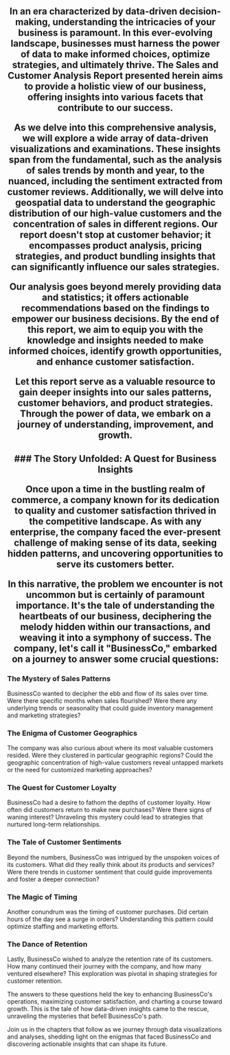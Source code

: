 <h1 align='center' Sales-and-Customer-Analysis-Report
  </h1>
<h2 align='center' Introduction
  </h2>
  
In an era characterized by data-driven decision-making, understanding the intricacies of your business is paramount. In this ever-evolving landscape, businesses must harness the power of data to make informed choices, optimize strategies, and ultimately thrive. The Sales and Customer Analysis Report presented herein aims to provide a holistic view of our business, offering insights into various facets that contribute to our success.

As we delve into this comprehensive analysis, we will explore a wide array of data-driven visualizations and examinations. These insights span from the fundamental, such as the analysis of sales trends by month and year, to the nuanced, including the sentiment extracted from customer reviews. Additionally, we will delve into geospatial data to understand the geographic distribution of our high-value customers and the concentration of sales in different regions. Our report doesn't stop at customer behavior; it encompasses product analysis, pricing strategies, and product bundling insights that can significantly influence our sales strategies.

Our analysis goes beyond merely providing data and statistics; it offers actionable recommendations based on the findings to empower our business decisions. By the end of this report, we aim to equip you with the knowledge and insights needed to make informed choices, identify growth opportunities, and enhance customer satisfaction.

Let this report serve as a valuable resource to gain deeper insights into our sales patterns, customer behaviors, and product strategies. Through the power of data, we embark on a journey of understanding, improvement, and growth.
<h2 align='center' Problem Statement
  </h2>
### The Story Unfolded: A Quest for Business Insights

Once upon a time in the bustling realm of commerce, a company known for its dedication to quality and customer satisfaction thrived in the competitive landscape. As with any enterprise, the company faced the ever-present challenge of making sense of its data, seeking hidden patterns, and uncovering opportunities to serve its customers better.

In this narrative, the problem we encounter is not uncommon but is certainly of paramount importance. It's the tale of understanding the heartbeats of our business, deciphering the melody hidden within our transactions, and weaving it into a symphony of success. The company, let's call it "BusinessCo," embarked on a journey to answer some crucial questions:

### The Mystery of Sales Patterns

BusinessCo wanted to decipher the ebb and flow of its sales over time. Were there specific months when sales flourished? Were there any underlying trends or seasonality that could guide inventory management and marketing strategies?

### The Enigma of Customer Geographics

The company was also curious about where its most valuable customers resided. Were they clustered in particular geographic regions? Could the geographic concentration of high-value customers reveal untapped markets or the need for customized marketing approaches?

### The Quest for Customer Loyalty

BusinessCo had a desire to fathom the depths of customer loyalty. How often did customers return to make new purchases? Were there signs of waning interest? Unraveling this mystery could lead to strategies that nurtured long-term relationships.

### The Tale of Customer Sentiments

Beyond the numbers, BusinessCo was intrigued by the unspoken voices of its customers. What did they really think about its products and services? Were there trends in customer sentiment that could guide improvements and foster a deeper connection?

### The Magic of Timing

Another conundrum was the timing of customer purchases. Did certain hours of the day see a surge in orders? Understanding this pattern could optimize staffing and marketing efforts.

### The Dance of Retention

Lastly, BusinessCo wished to analyze the retention rate of its customers. How many continued their journey with the company, and how many ventured elsewhere? This exploration was pivotal in shaping strategies for customer retention.

The answers to these questions held the key to enhancing BusinessCo's operations, maximizing customer satisfaction, and charting a course toward growth. This is the tale of how data-driven insights came to the rescue, unraveling the mysteries that befell BusinessCo's path.

Join us in the chapters that follow as we journey through data visualizations and analyses, shedding light on the enigmas that faced BusinessCo and discovering actionable insights that can shape its future.
